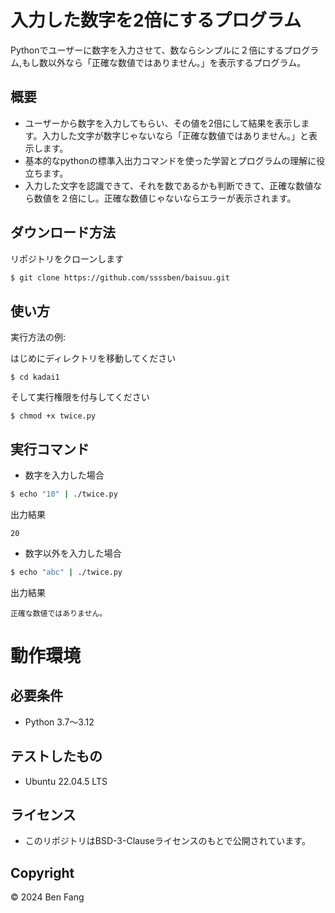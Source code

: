 # 入力した数字を2倍にするプログラム

Pythonでユーザーに数字を入力させて、数ならシンプルに２倍にするプログラム,もし数以外なら「正確な数値ではありません。」を表示するプログラム。

## 概要

- ユーザーから数字を入力してもらい、その値を2倍にして結果を表示します。入力した文字が数字じゃないなら「正確な数値ではありません。」と表示します。
- 基本的なpythonの標準入出力コマンドを使った学習とプログラムの理解に役立ちます。
- 入力した文字を認識できて、それを数であるかも判断できて、正確な数値なら数値を２倍にし。正確な数値じゃないならエラーが表示されます。

## ダウンロード方法

リポジトリをクローンします
```bash
$ git clone https://github.com/ssssben/baisuu.git
```

## 使い方

実行方法の例:

はじめにディレクトリを移動してください
```
$ cd kadai1
```
そして実行権限を付与してください
```
$ chmod +x twice.py
```
## 実行コマンド

- 数字を入力した場合

```bash
$ echo "10" | ./twice.py
```
出力結果
```
20
```
- 数字以外を入力した場合

```bash
$ echo "abc" | ./twice.py
```

出力結果
```
正確な数値ではありません。
```
# 動作環境

## 必要条件
- Python 3.7～3.12

## テストしたもの
- Ubuntu 22.04.5 LTS

## ライセンス
- このリポジトリはBSD-3-Clauseライセンスのもとで公開されています。

## Copyright
© 2024 Ben Fang
